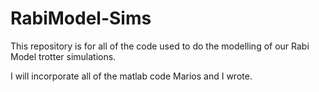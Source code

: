 # RabiModel-Sims
This repository is for all of the code used to do the modelling of our Rabi Model trotter simulations.

I will incorporate all of the matlab code Marios and I wrote.

